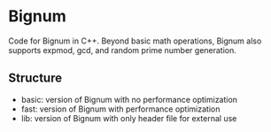 # Bignum

Code for Bignum in C++. Beyond basic math operations, Bignum also supports expmod, gcd, and random prime number generation.

## Structure

- basic: version of Bignum with no performance optimization
- fast: version of Bignum with performance optimization
- lib: version of Bignum with only header file for external use
